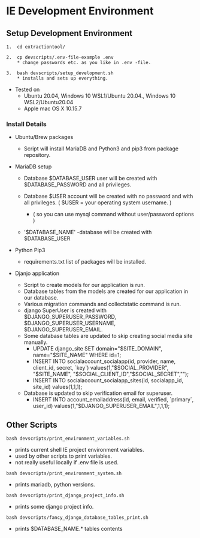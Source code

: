 
# IE Development Environment  


## Setup Development Environment

```
1.  cd extractiontool/

2.  cp devscripts/.env-file-example .env  
    * change passwords etc. as you like in .env -file.  

3.  bash devscripts/setup_development.sh  
    * installs and sets up everything.
```

* Tested on
    * Ubuntu 20.04, Windows 10 WSL1/Ubuntu 20.04., Windows 10 WSL2/Ubuntu20.04
    * Apple mac OS X 10.15.7

### Install Details

* Ubuntu/Brew packages
    * Script will install MariaDB and Python3 and pip3 from package repository.

* MariaDB setup
    * Database $DATABASE_USER user will be created with $DATABASE_PASSWORD and all privileges.

    * Database $USER account will be created with no password and with all privileges. ( $USER = your operating system username. )

        * ( so you can use mysql command without user/password options )

    * '$DATABASE_NAME' -database will be created with $DATABASE_USER

* Python Pip3
    * requirements.txt list of packages will be installed.  

* Djanjo application
    * Script to create models for our application is run.
    * Database tables from the models are created for our application in our database.
    * Various migration commands and collectstatic command is run.
    * django SuperUser is created with $DJANGO_SUPERUSER_PASSWORD, $DJANGO_SUPERUSER_USERNAME, $DJANGO_SUPERUSER_EMAIL.
    * Some database tables are updated to skip creating social media site manually.
        * UPDATE django_site SET domain="$SITE_DOMAIN", name="$SITE_NAME" WHERE id=1;
        * INSERT INTO socialaccount_socialapp(id, provider, name, client_id, secret, \`key\`) values(1,"$SOCIAL_PROVIDER", "$SITE_NAME", "$SOCIAL_CLIENT_ID","$SOCIAL_SECRET","");  
        * INSERT INTO socialaccount_socialapp_sites(id, socialapp_id, site_id) values(1,1,1);
    * Database is updated to skip verification email for superuser.
        * INSERT INTO account_emailaddress(id, email, verified, \`primary\`, user_id) values(1,"$DJANGO_SUPERUSER_EMAIL",1,1,1);

## Other Scripts
```
bash devscripts/print_environment_variables.sh
```
* prints current shell IE project environment variables.
* used by other scripts to print variables.
* not really useful locally if .env file is used.

```
bash devscripts/print_environment_system.sh
```
* prints mariadb, python versions.

```
bash devscripts/print_django_project_info.sh
```
* prints some django project info.
    
```
bash devscripts/fancy_django_database_tables_print.sh
```
* prints $DATABASE_NAME.* tables contents  


